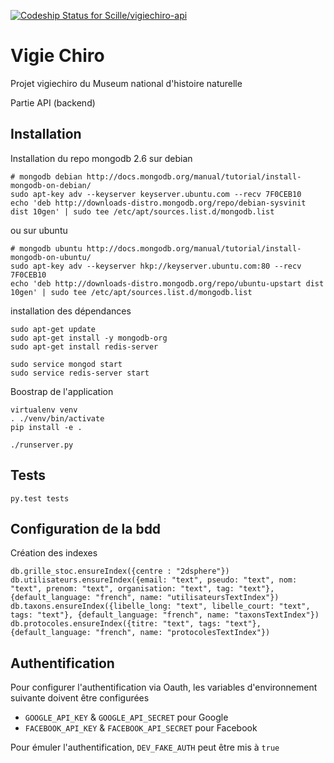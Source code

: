 [ ![Codeship Status for Scille/vigiechiro-api](https://codeship.com/projects/87dc08b0-669d-0132-08ef-6acde1e9bce1/status?branch=master)](https://codeship.com/projects/52883)
# Vigie Chiro #

Projet vigiechiro du Museum national d'histoire naturelle

Partie API (backend)


## Installation

Installation du repo mongodb 2.6 sur debian
```
# mongodb debian http://docs.mongodb.org/manual/tutorial/install-mongodb-on-debian/
sudo apt-key adv --keyserver keyserver.ubuntu.com --recv 7F0CEB10
echo 'deb http://downloads-distro.mongodb.org/repo/debian-sysvinit dist 10gen' | sudo tee /etc/apt/sources.list.d/mongodb.list
```
ou sur ubuntu
```
# mongodb ubuntu http://docs.mongodb.org/manual/tutorial/install-mongodb-on-ubuntu/
sudo apt-key adv --keyserver hkp://keyserver.ubuntu.com:80 --recv 7F0CEB10
echo 'deb http://downloads-distro.mongodb.org/repo/ubuntu-upstart dist 10gen' | sudo tee /etc/apt/sources.list.d/mongodb.list
```

installation des dépendances
```
sudo apt-get update
sudo apt-get install -y mongodb-org
sudo apt-get install redis-server

sudo service mongod start
sudo service redis-server start
```

Boostrap de l'application
```
virtualenv venv
. ./venv/bin/activate
pip install -e .

./runserver.py
```


## Tests

```
py.test tests
```


## Configuration de la bdd

Création des indexes
```
db.grille_stoc.ensureIndex({centre : "2dsphere"})
db.utilisateurs.ensureIndex({email: "text", pseudo: "text", nom: "text", prenom: "text", organisation: "text", tag: "text"}, {default_language: "french", name: "utilisateursTextIndex"})
db.taxons.ensureIndex({libelle_long: "text", libelle_court: "text", tags: "text"}, {default_language: "french", name: "taxonsTextIndex"})
db.protocoles.ensureIndex({titre: "text", tags: "text"}, {default_language: "french", name: "protocolesTextIndex"})
```


## Authentification

Pour configurer l'authentification via Oauth, les variables d'environnement suivante doivent être configurées
 - `GOOGLE_API_KEY` & `GOOGLE_API_SECRET` pour Google
 - `FACEBOOK_API_KEY` & `FACEBOOK_API_SECRET` pour Facebook

Pour émuler l'authentification, `DEV_FAKE_AUTH` peut être mis à `true`
